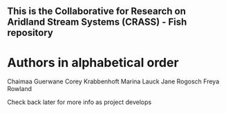 ## This is the Collaborative for Research on Aridland Stream Systems (CRASS) - Fish repository
# Authors in alphabetical order
Chaimaa Guerwane
Corey Krabbenhoft
Marina Lauck
Jane Rogosch
Freya Rowland

Check back later for more info as project develops